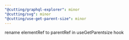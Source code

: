 ```yaml
---
"@cutting/graphql-explorer": minor
"@cutting/svg": minor
"@cutting/use-get-parent-size": minor
---
```


rename elementRef to parentRef in useGetParentsize hook
